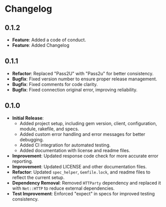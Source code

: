 # Changelog

## 0.1.2
- **Feature**: Added a code of conduct. 
- **Feature**: Added Changelog


## 0.1.1
- **Refactor**: Replaced "Pass2U" with "Pass2u" for better consistency. 
- **Bugfix**: Fixed version number to ensure proper release management. 
- **Bugfix**: Fixed comments for code clarity. 
- **Bugfix**: Fixed connection original error, improving reliability. 


## 0.1.0
- **Initial Release**: 
    - Added project setup, including gem version, client, configuration, module, rakefile, and specs.
    - Added custom error handling and error messages for better debugging.
    - Added CI integration for automated testing.
    - Added documentation with license and readme files.
- **Improvement**: Updated response code check for more accurate error reporting.
- **Improvement**: Updated LICENSE and other documentation files. 
- **Refactor**: Updated `spec_helper`, `Gemfile.lock`, and readme files to reflect the current setup.
- **Dependency Removal**: Removed `HTTParty` dependency and replaced it with `Net::HTTP` to reduce external dependencies.
- **Test Improvement**: Enforced "expect" in specs for improved testing consistency.
